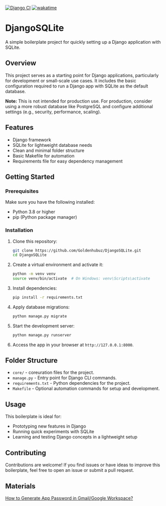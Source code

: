 [![Django CI](https://github.com/Goldenhubuz/DjangoSQLite/actions/workflows/django.yml/badge.svg?branch=main)](https://github.com/Goldenhubuz/DjangoSQLite/actions/workflows/django.yml)
[![wakatime](https://wakatime.com/badge/user/49489c61-f548-4cec-982d-e443f9ca894f/project/b57978d6-bf53-45e7-a56e-e1efe5440226.svg)](https://wakatime.com/badge/user/49489c61-f548-4cec-982d-e443f9ca894f/project/b57978d6-bf53-45e7-a56e-e1efe5440226)

# DjangoSQLite

A simple boilerplate project for quickly setting up a Django application with SQLite.

## Overview

This project serves as a starting point for Django applications, particularly for development or small-scale use cases. It includes the basic configuration required to run a Django app with SQLite as the default database.

**Note:** This is not intended for production use. For production, consider using a more robust database like PostgreSQL and configure additional settings (e.g., security, performance, scaling).

## Features

- Django framework
- SQLite for lightweight database needs
- Clean and minimal folder structure
- Basic Makefile for automation
- Requirements file for easy dependency management

## Getting Started

### Prerequisites

Make sure you have the following installed:

- Python 3.8 or higher
- pip (Python package manager)

### Installation

1. Clone this repository:
   ```bash
   git clone https://github.com/Goldenhubuz/DjangoSQLite.git
   cd DjangoSQLite
   ```

2. Create a virtual environment and activate it:
   ```bash
   python -m venv venv
   source venv/bin/activate  # On Windows: venv\Scripts\activate
   ```

3. Install dependencies:
   ```bash
   pip install -r requirements.txt
   ```

4. Apply database migrations:
   ```bash
   python manage.py migrate
   ```

5. Start the development server:
   ```bash
   python manage.py runserver
   ```

6. Access the app in your browser at `http://127.0.0.1:8000`.

## Folder Structure

- `core/` - coreuration files for the project.
- `manage.py` - Entry point for Django CLI commands.
- `requirements.txt` - Python dependencies for the project.
- `Makefile` - Optional automation commands for setup and development.

## Usage

This boilerplate is ideal for:

- Prototyping new features in Django
- Running quick experiments with SQLite
- Learning and testing Django concepts in a lightweight setup

## Contributing

Contributions are welcome! If you find issues or have ideas to improve this boilerplate, feel free to open an issue or submit a pull request.

## Materials
[How to Generate App Password in Gmail/Google Workspace?
](https://youtu.be/lSURGX0JHbA)